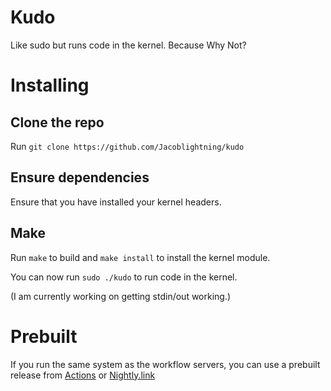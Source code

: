 # Kudo
Like sudo but runs code in the kernel. Because Why Not?

# Installing
## Clone the repo
Run `git clone https://github.com/Jacoblightning/kudo`
## Ensure dependencies
Ensure that you have installed your kernel headers.
## Make
Run `make` to build and `make install` to install the kernel module.

You can now run `sudo ./kudo` to run code in the kernel.

(I am currently working on getting stdin/out working.)

# Prebuilt
If you run the same system as the workflow servers, you can use a prebuilt release from [Actions](https://github.com/Jacoblightning/kudo/actions) or [Nightly.link](https://nightly.link/Jacoblightning/kudo/workflows/build/main/build.zip)

